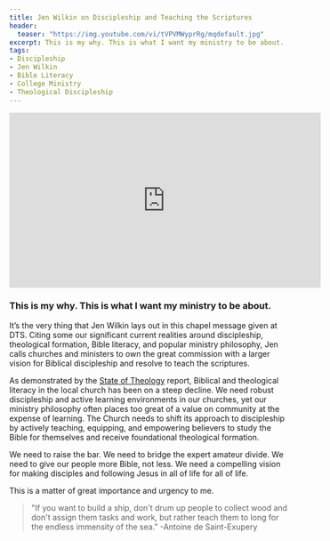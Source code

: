 ```yaml
---
title: Jen Wilkin on Discipleship and Teaching the Scriptures
header:
  teaser: "https://img.youtube.com/vi/tVPVMWyprRg/mqdefault.jpg"
excerpt: This is my why. This is what I want my ministry to be about.
tags:
- Discipleship
- Jen Wilkin
- Bible Literacy
- College Ministry
- Theological Discipleship
---
```



<iframe width="560" height="315" src="https://www.youtube.com/embed/tVPVMWyprRg?si=k38F6f_z_ZuFySBA" title="YouTube video player" frameborder="0" allow="accelerometer; autoplay; clipboard-write; encrypted-media; gyroscope; picture-in-picture; web-share" allowfullscreen></iframe>

### This is my why. This is what I want my ministry to be about.

It’s the very thing that Jen Wilkin lays out in this chapel message given at DTS. Citing some our significant current realities around discipleship, theological formation, Bible literacy, and popular ministry philosophy, Jen calls churches and ministers to own the great commission with a larger vision for Biblical discipleship and resolve to teach the scriptures.

As demonstrated by the [State of Theology](https://thestateoftheology.com) report, Biblical and theological literacy in the local church has been on a steep decline. We need robust discipleship and active learning environments in our churches, yet our ministry philosophy often places too great of a value on community at the expense of learning. The Church needs to shift its approach to discipleship by actively teaching, equipping, and empowering believers to study the Bible for themselves and receive foundational theological formation.

We need to raise the bar. We need to bridge the expert amateur divide. We need to give our people more Bible, not less. We need a compelling vision for making disciples and following Jesus in all of life for all of life.

This is a matter of great importance and urgency to me.

> "If you want to build a ship, don't drum up people to collect wood and don't assign them tasks and work, but rather teach them to long for the endless immensity of the sea."
> -Antoine de Saint-Exupery
